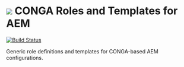 <img src="http://wcm.io/images/favicon-16@2x.png"/> CONGA Roles and Templates for AEM
======
[![Build Status](https://travis-ci.org/wcm-io-devops/wcm-io-devops-conga-aem-definitions.png?branch=master)](https://travis-ci.org/wcm-io-devops/wcm-io-devops-conga-aem-definitions)

Generic role definitions and templates for CONGA-based AEM configurations. 
